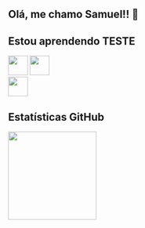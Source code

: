 ## Olá, me chamo Samuel!! 👋

## Estou aprendendo TESTE
                                                                                                                   
<img src="https://cdn.jsdelivr.net/gh/devicons/devicon/icons/linux/linux-original.svg" width="40" height="40"/> <img src="https://cdn.jsdelivr.net/gh/devicons/devicon/icons/git/git-original.svg" width="40" height="40"/>   
<img src="https://cdn.jsdelivr.net/gh/devicons/devicon/icons/rect/rect-plain.svg" width="40" height="40"/>

## Estatísticas GitHub
<div>
<a href="https://github.com/SamuelCSoares">
<img height="180cm" src="https://github-readme-stats.vercel.app/api?username=SamuelCSoares&theme=blue-green"/> 
</div>
